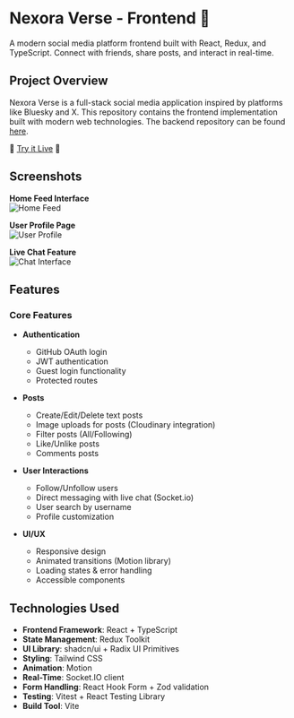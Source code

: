 # Nexora Verse - Frontend 🚀

A modern social media platform frontend built with React, Redux, and TypeScript. Connect with friends, share posts, and interact in real-time.

## Project Overview

Nexora Verse is a full-stack social media application inspired by platforms like Bluesky and X. This repository contains the frontend implementation built with modern web technologies. The backend repository can be found [here](https://github.com/oxamyt/nexora-verse-backend).

🚀 [Try it Live](https://nexora-verse.netlify.app/) 🚀

## Screenshots

**Home Feed Interface**  
![Home Feed](https://res.cloudinary.com/dehoidlo0/image/upload/v1742149302/nexora%20images/zodu8pgucvhvh4cqmiji.png)

**User Profile Page**  
![User Profile](https://res.cloudinary.com/dehoidlo0/image/upload/v1742149301/nexora%20images/poahietxrf65nfujukko.png)

**Live Chat Feature**  
![Chat Interface](https://res.cloudinary.com/dehoidlo0/image/upload/v1742149301/nexora%20images/be6icix0tyqa3xgrfdtg.png)

## Features

### Core Features

- **Authentication**

  - GitHub OAuth login
  - JWT authentication
  - Guest login functionality
  - Protected routes

- **Posts**

  - Create/Edit/Delete text posts
  - Image uploads for posts (Cloudinary integration)
  - Filter posts (All/Following)
  - Like/Unlike posts
  - Comments posts

- **User Interactions**

  - Follow/Unfollow users
  - Direct messaging with live chat (Socket.io)
  - User search by username
  - Profile customization

- **UI/UX**
  - Responsive design
  - Animated transitions (Motion library)
  - Loading states & error handling
  - Accessible components

## Technologies Used

- **Frontend Framework**: React + TypeScript
- **State Management**: Redux Toolkit
- **UI Library**: shadcn/ui + Radix UI Primitives
- **Styling**: Tailwind CSS
- **Animation**: Motion
- **Real-Time**: Socket.IO client
- **Form Handling**: React Hook Form + Zod validation
- **Testing**: Vitest + React Testing Library
- **Build Tool**: Vite
